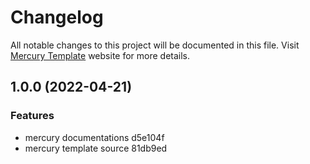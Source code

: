 # Changelog

All notable changes to this project will be documented in this file. Visit [Mercury Template](https://mercury.themebiotic.com/) website for more details.
## 1.0.0 (2022-04-21)


### Features

* mercury documentations d5e104f
* mercury template source 81db9ed
